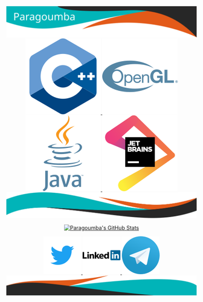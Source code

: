 <div align="center">
  <img src="/assets/imgs/theme/header.svg" alt="header: Paragoumba"/>
</div>
  
<div align="center">
  <a href="https://isocpp.org/">
    <img src="/assets/imgs/logos/c++.svg" alt="C++" title="C++">
  </a>
  <a href="https://www.opengl.org/">
    <img src="/assets/imgs/logos/opengl.svg" alt="OpenGL" title="OpenGL">
  </a>
  <a href="https://www.oracle.com/java/">
    <img src="/assets/imgs/logos/java.svg" alt="Java" title="Java">
  </a>
  <a href="https://jetbrains.com">
    <img src="/assets/imgs/logos/jetbrains.svg" alt="JetBrains" title="JetBrains">
  </a>
</div>

<div align="center">
  <img src="/assets/imgs/theme/separator.svg" alt="separator">
</div>

<div align="center">
  
  [![Paragoumba's GitHub Stats](https://github-readme-stats.vercel.app/api?username=Paragoumba&show_icons=true&count_private=true&include_all_commits=true&bg_color=272727&icon_color=e35a19&title_color=e35a19&text_color=01b4b8)](https://github.com/System-Glitch)
</div>

<div align="center">
    <a href="https://twitter.com/Paragoumba">
        <img src="/assets/imgs/logos/twitter.svg" alt="Twitter" title="Twitter">
    </a>
    <a href="https://www.linkedin.com/in/robin-viollet/">
        <img src="/assets/imgs/logos/linkedin.svg" alt="LinkedIn" title="LinkedIn">
    </a>
    <a href="https://t.me/Paragoumba">
        <img src="/assets/imgs/logos/telegram.svg" alt="Telegram" title="Telegram">
    </a>
</div>


<div align="center">
  <img src="/assets/imgs/theme/footer.svg" alt="footer">
</div>

<!--
**Paragoumba/Paragoumba** is a ✨ _special_ ✨ repository because its `README.md` (this file) appears on your GitHub profile.

Here are some ideas to get you started:

- 🔭 I’m currently working on ...
- 🌱 I’m currently learning ...
- 👯 I’m looking to collaborate on ...
- 🤔 I’m looking for help with ...
- 💬 Ask me about ...
- 📫 How to reach me: ...
- 😄 Pronouns: ...
- ⚡ Fun fact: ...
-->
